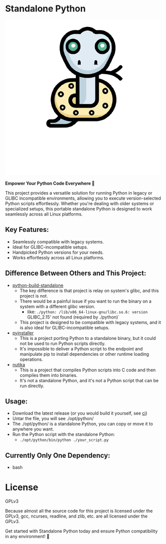 # Standalone Python
![](/assets/icon.png)

**Empower Your Python Code Everywhere 🐍**

This project provides a versatile solution for running Python in legacy or GLIBC incompatible environments, allowing you to execute version-selected Python scripts effortlessly. 
Whether you're dealing with older systems or specialized setups, this portable
standalone Python is designed to work seamlessly across all Linux platforms.

## Key Features:

- Seamlessly compatible with legacy systems.
- Ideal for GLIBC-incompatible setups.
- Handpicked Python versions for your needs.
- Works effortlessly across all Linux platforms.

## Difference Between Others and This Project:
- [python-build-standalone](https://github.com/indygreg/python-build-standalone)
    - The key difference is that project is relay on system's glibc, and this project is not.
    - There would be a painful issue if you want to run the binary on a system with a different glibc version.
        - like: `./python: /lib/x86_64-linux-gnu/libc.so.6: version `GLIBC_2.15' not found (required by ./python)`
    - This project is designed to be compatible with legacy systems, and it is also ideal for GLIBC-incompatible setups.
- [pyinstaller](https://pyinstaller.org/en/stable/)
    - This is a project porting Python to a standalone binary, but it could not be used to run Python scripts directly.
    - It's impossible to deliver a Python script to the endpoint and manipulate pip to install dependencies or other runtime loading operations.
- [nutika](https://github.com/Nuitka/Nuitka)
    - This is a project that compiles Python scripts into C code and then compiles them into binaries.
    - It's not a standalone Python, and it's not a Python script that can be run directly.

## Usage:
- Download the latest release (or you would build it yourself, see [ci](/.github/workflows/build.yml))
- Untar the file, you will see ./opt/python/
- The ./opt/python/ is a standalone Python, you can copy or move it to anywhere you want.
- Run the Python script with the standalone Python:
    - `./opt/python/bin/python ./your_script.py`

## Currently Only One Dependency:
- bash

# License
GPLv3

Because almost all the source code for this project is licensed under the GPLv3, gcc, ncurses, readline, and zlib, etc. are all licensed under the GPLv3.

Get started with Standalone Python today and ensure Python compatibility in any
environment! 🚀
